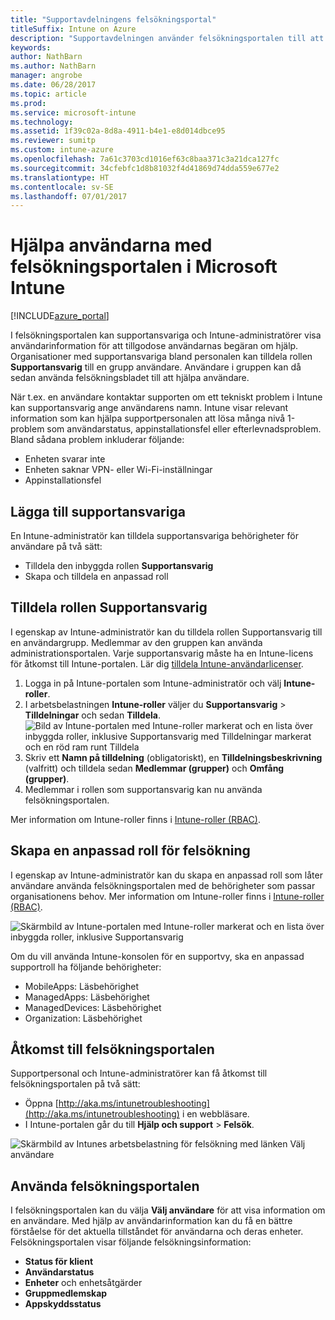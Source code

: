 ```yaml
---
title: "Supportavdelningens felsökningsportal"
titleSuffix: Intune on Azure
description: "Supportavdelningen använder felsökningsportalen till att lösa användarnas tekniska problem"
keywords: 
author: NathBarn
ms.author: NathBarn
manager: angrobe
ms.date: 06/28/2017
ms.topic: article
ms.prod: 
ms.service: microsoft-intune
ms.technology: 
ms.assetid: 1f39c02a-8d8a-4911-b4e1-e8d014dbce95
ms.reviewer: sumitp
ms.custom: intune-azure
ms.openlocfilehash: 7a61c3703cd1016ef63c8baa371c3a21dca127fc
ms.sourcegitcommit: 34cfebfc1d8b81032f4d41869d74dda559e677e2
ms.translationtype: HT
ms.contentlocale: sv-SE
ms.lasthandoff: 07/01/2017
---
```

# <a name="help-users-with-the-troubleshooting-portal-in-microsoft-intune"></a>Hjälpa användarna med felsökningsportalen i Microsoft Intune

[!INCLUDE[azure_portal](./includes/azure_portal.md)]

I felsökningsportalen kan supportansvariga och Intune-administratörer visa användarinformation för att tillgodose användarnas begäran om hjälp. Organisationer med supportansvariga bland personalen kan tilldela rollen **Supportansvarig** till en grupp användare. Användare i gruppen kan då sedan använda felsökningsbladet till att hjälpa användare.

När t.ex. en användare kontaktar supporten om ett tekniskt problem i Intune kan supportansvarig ange användarens namn. Intune visar relevant information som kan hjälpa supportpersonalen att lösa många nivå 1-problem som användarstatus, appinstallationsfel eller efterlevnadsproblem. Bland sådana problem inkluderar följande:
- Enheten svarar inte
-   Enheten saknar VPN- eller Wi-Fi-inställningar
-   Appinstallationsfel


## <a name="add-help-desk-operators"></a>Lägga till supportansvariga
En Intune-administratör kan tilldela supportansvariga behörigheter för användare på två sätt:
- Tilldela den inbyggda rollen **Supportansvarig**
- Skapa och tilldela en anpassad roll

## <a name="assign-help-desk-operator-role"></a>Tilldela rollen Supportansvarig
I egenskap av Intune-administratör kan du tilldela rollen Supportansvarig till en användargrupp. Medlemmar av den gruppen kan använda administrationsportalen. Varje supportansvarig måste ha en Intune-licens för åtkomst till Intune-portalen. Lär dig [tilldela Intune-användarlicenser](licenses-assign.md).

1. Logga in på Intune-portalen som Intune-administratör och välj **Intune-roller**.
2. I arbetsbelastningen **Intune-roller** väljer du **Supportansvarig** > **Tilldelningar** och sedan **Tilldela**.
  ![Bild av Intune-portalen med Intune-roller markerat och en lista över inbyggda roller, inklusive Supportansvarig med Tilldelningar markerat och en röd ram runt Tilldela](./media/help-desk-user-assign.png)
3. Skriv ett **Namn på tilldelning** (obligatoriskt), en **Tilldelningsbeskrivning** (valfritt) och tilldela sedan **Medlemmar (grupper)** och **Omfång (grupper)**.
4. Medlemmar i rollen som supportansvarig kan nu använda felsökningsportalen.

Mer information om Intune-roller finns i [Intune-roller (RBAC)](role-based-access-control.md).

## <a name="create-a-custom-role-for-troubleshooting"></a>Skapa en anpassad roll för felsökning
I egenskap av Intune-administratör kan du skapa en anpassad roll som låter användare använda felsökningsportalen med de behörigheter som passar organisationens behov. Mer information om Intune-roller finns i [Intune-roller (RBAC)](role-based-access-control.md).

![Skärmbild av Intune-portalen med Intune-roller markerat och en lista över inbyggda roller, inklusive Supportansvarig](./media/help-desk-user-add.png)

Om du vill använda Intune-konsolen för en supportvy, ska en anpassad supportroll ha följande behörigheter:
- MobileApps: Läsbehörighet
- ManagedApps: Läsbehörighet
- ManagedDevices: Läsbehörighet
- Organization: Läsbehörighet

## <a name="access-the-troubleshooting-portal"></a>Åtkomst till felsökningsportalen

Supportpersonal och Intune-administratörer kan få åtkomst till felsökningsportalen på två sätt:
- Öppna [http://aka.ms/intunetroubleshooting](http://aka.ms/intunetroubleshooting) i en webbläsare.
- I Intune-portalen går du till **Hjälp och support** > **Felsök**.

![Skärmbild av Intunes arbetsbelastning för felsökning med länken Välj användare](media/help-desk-user.png)

## <a name="use-the-troubleshooting-portal"></a>Använda felsökningsportalen

I felsökningsportalen kan du välja **Välj användare** för att visa information om en användare. Med hjälp av användarinformation kan du få en bättre förståelse för det aktuella tillståndet för användarna och deras enheter. Felsökningsportalen visar följande felsökningsinformation:
- **Status för klient**
- **Användarstatus**
- **Enheter** och enhetsåtgärder
- **Gruppmedlemskap**
- **Appskyddsstatus**
